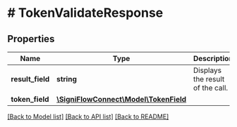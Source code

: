 # # TokenValidateResponse

## Properties

Name | Type | Description | Notes
------------ | ------------- | ------------- | -------------
**result_field** | **string** | Displays the result of the call. |
**token_field** | [**\SigniFlowConnect\Model\TokenField**](TokenField.md) |  |

[[Back to Model list]](../../README.md#models) [[Back to API list]](../../README.md#endpoints) [[Back to README]](../../README.md)
